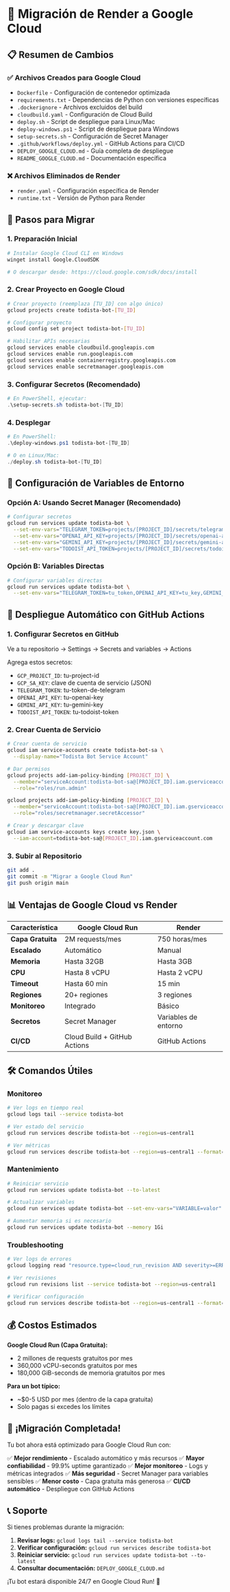 # 🔄 Migración de Render a Google Cloud

## 📋 Resumen de Cambios

### ✅ Archivos Creados para Google Cloud
- `Dockerfile` - Configuración de contenedor optimizada
- `requirements.txt` - Dependencias de Python con versiones específicas
- `.dockerignore` - Archivos excluidos del build
- `cloudbuild.yaml` - Configuración de Cloud Build
- `deploy.sh` - Script de despliegue para Linux/Mac
- `deploy-windows.ps1` - Script de despliegue para Windows
- `setup-secrets.sh` - Configuración de Secret Manager
- `.github/workflows/deploy.yml` - GitHub Actions para CI/CD
- `DEPLOY_GOOGLE_CLOUD.md` - Guía completa de despliegue
- `README_GOOGLE_CLOUD.md` - Documentación específica

### ❌ Archivos Eliminados de Render
- `render.yaml` - Configuración específica de Render
- `runtime.txt` - Versión de Python para Render

## 🚀 Pasos para Migrar

### 1. Preparación Inicial

```bash
# Instalar Google Cloud CLI en Windows
winget install Google.CloudSDK

# O descargar desde: https://cloud.google.com/sdk/docs/install
```

### 2. Crear Proyecto en Google Cloud

```bash
# Crear proyecto (reemplaza [TU_ID] con algo único)
gcloud projects create todista-bot-[TU_ID]

# Configurar proyecto
gcloud config set project todista-bot-[TU_ID]

# Habilitar APIs necesarias
gcloud services enable cloudbuild.googleapis.com
gcloud services enable run.googleapis.com
gcloud services enable containerregistry.googleapis.com
gcloud services enable secretmanager.googleapis.com
```

### 3. Configurar Secretos (Recomendado)

```powershell
# En PowerShell, ejecutar:
.\setup-secrets.sh todista-bot-[TU_ID]
```

### 4. Desplegar

```powershell
# En PowerShell:
.\deploy-windows.ps1 todista-bot-[TU_ID]

# O en Linux/Mac:
./deploy.sh todista-bot-[TU_ID]
```

## 🔧 Configuración de Variables de Entorno

### Opción A: Usando Secret Manager (Recomendado)

```bash
# Configurar secretos
gcloud run services update todista-bot \
  --set-env-vars="TELEGRAM_TOKEN=projects/[PROJECT_ID]/secrets/telegram-token/versions/latest" \
  --set-env-vars="OPENAI_API_KEY=projects/[PROJECT_ID]/secrets/openai-api-key/versions/latest" \
  --set-env-vars="GEMINI_API_KEY=projects/[PROJECT_ID]/secrets/gemini-api-key/versions/latest" \
  --set-env-vars="TODOIST_API_TOKEN=projects/[PROJECT_ID]/secrets/todoist-api-token/versions/latest"
```

### Opción B: Variables Directas

```bash
# Configurar variables directas
gcloud run services update todista-bot \
  --set-env-vars="TELEGRAM_TOKEN=tu_token,OPENAI_API_KEY=tu_key,GEMINI_API_KEY=tu_key,TODOIST_API_TOKEN=tu_token"
```

## 🔄 Despliegue Automático con GitHub Actions

### 1. Configurar Secretos en GitHub

Ve a tu repositorio → Settings → Secrets and variables → Actions

Agrega estos secretos:
- `GCP_PROJECT_ID`: tu-project-id
- `GCP_SA_KEY`: clave de cuenta de servicio (JSON)
- `TELEGRAM_TOKEN`: tu-token-de-telegram
- `OPENAI_API_KEY`: tu-openai-key
- `GEMINI_API_KEY`: tu-gemini-key
- `TODOIST_API_TOKEN`: tu-todoist-token

### 2. Crear Cuenta de Servicio

```bash
# Crear cuenta de servicio
gcloud iam service-accounts create todista-bot-sa \
  --display-name="Todista Bot Service Account"

# Dar permisos
gcloud projects add-iam-policy-binding [PROJECT_ID] \
  --member="serviceAccount:todista-bot-sa@[PROJECT_ID].iam.gserviceaccount.com" \
  --role="roles/run.admin"

gcloud projects add-iam-policy-binding [PROJECT_ID] \
  --member="serviceAccount:todista-bot-sa@[PROJECT_ID].iam.gserviceaccount.com" \
  --role="roles/secretmanager.secretAccessor"

# Crear y descargar clave
gcloud iam service-accounts keys create key.json \
  --iam-account=todista-bot-sa@[PROJECT_ID].iam.gserviceaccount.com
```

### 3. Subir al Repositorio

```bash
git add .
git commit -m "Migrar a Google Cloud Run"
git push origin main
```

## 📊 Ventajas de Google Cloud vs Render

| Característica | Google Cloud Run | Render |
|----------------|------------------|---------|
| **Capa Gratuita** | 2M requests/mes | 750 horas/mes |
| **Escalado** | Automático | Manual |
| **Memoria** | Hasta 32GB | Hasta 3GB |
| **CPU** | Hasta 8 vCPU | Hasta 2 vCPU |
| **Timeout** | Hasta 60 min | 15 min |
| **Regiones** | 20+ regiones | 3 regiones |
| **Monitoreo** | Integrado | Básico |
| **Secretos** | Secret Manager | Variables de entorno |
| **CI/CD** | Cloud Build + GitHub Actions | GitHub Actions |

## 🛠️ Comandos Útiles

### Monitoreo
```bash
# Ver logs en tiempo real
gcloud logs tail --service todista-bot

# Ver estado del servicio
gcloud run services describe todista-bot --region=us-central1

# Ver métricas
gcloud run services describe todista-bot --region=us-central1 --format="table(metadata.name,status.url,spec.template.spec.containers[0].resources.limits.memory,spec.template.spec.containers[0].resources.limits.cpu)"
```

### Mantenimiento
```bash
# Reiniciar servicio
gcloud run services update todista-bot --to-latest

# Actualizar variables
gcloud run services update todista-bot --set-env-vars="VARIABLE=valor"

# Aumentar memoria si es necesario
gcloud run services update todista-bot --memory 1Gi
```

### Troubleshooting
```bash
# Ver logs de errores
gcloud logging read "resource.type=cloud_run_revision AND severity>=ERROR"

# Ver revisiones
gcloud run revisions list --service todista-bot --region=us-central1

# Verificar configuración
gcloud run services describe todista-bot --region=us-central1 --format="yaml"
```

## 💰 Costos Estimados

**Google Cloud Run (Capa Gratuita):**
- 2 millones de requests gratuitos por mes
- 360,000 vCPU-seconds gratuitos por mes
- 180,000 GiB-seconds de memoria gratuitos por mes

**Para un bot típico:**
- ~$0-5 USD por mes (dentro de la capa gratuita)
- Solo pagas si excedes los límites

## 🎉 ¡Migración Completada!

Tu bot ahora está optimizado para Google Cloud Run con:

✅ **Mejor rendimiento** - Escalado automático y más recursos
✅ **Mayor confiabilidad** - 99.9% uptime garantizado
✅ **Mejor monitoreo** - Logs y métricas integrados
✅ **Más seguridad** - Secret Manager para variables sensibles
✅ **Menor costo** - Capa gratuita más generosa
✅ **CI/CD automático** - Despliegue con GitHub Actions

## 📞 Soporte

Si tienes problemas durante la migración:

1. **Revisar logs:** `gcloud logs tail --service todista-bot`
2. **Verificar configuración:** `gcloud run services describe todista-bot`
3. **Reiniciar servicio:** `gcloud run services update todista-bot --to-latest`
4. **Consultar documentación:** `DEPLOY_GOOGLE_CLOUD.md`

¡Tu bot estará disponible 24/7 en Google Cloud Run! 🚀 